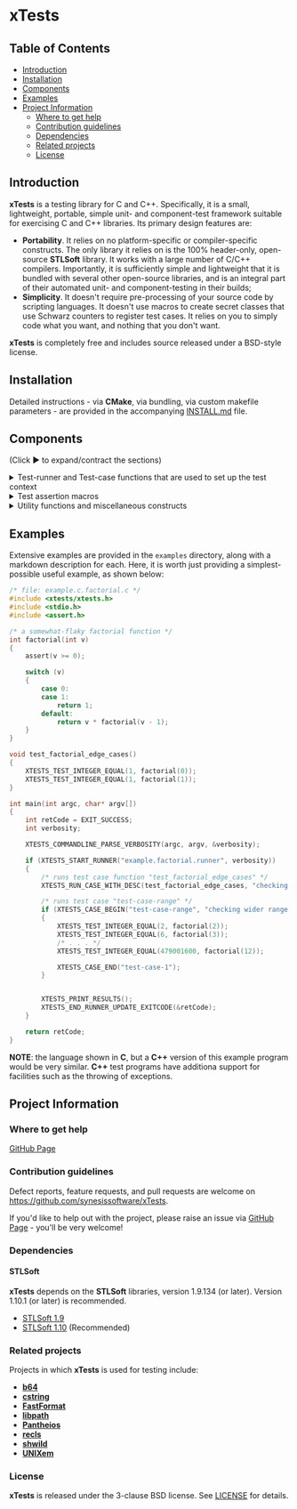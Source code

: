 # xTests <!-- omit in toc -->

## Table of Contents <!-- omit in toc -->

- [Introduction](#introduction)
- [Installation](#installation)
- [Components](#components)
- [Examples](#examples)
- [Project Information](#project-information)
  - [Where to get help](#where-to-get-help)
  - [Contribution guidelines](#contribution-guidelines)
  - [Dependencies](#dependencies)
  - [Related projects](#related-projects)
  - [License](#license)

## Introduction

**xTests** is a testing library for C and C++. Specifically, it is a small,
lightweight, portable, simple unit- and component-test framework suitable
for exercising C and C++ libraries. Its primary design features are:

- **Portability**. It relies on no platform-specific or compiler-specific
constructs. The only library it relies on is the 100% header-only,
open-source **STLSoft** library. It works with a large number of C/C++
compilers. Importantly, it is sufficiently simple and lightweight that it
is bundled with several other open-source libraries, and is an integral
part of their automated unit- and component-testing in their builds;
- **Simplicity**. It doesn't require pre-processing of your source code by
scripting languages. It doesn't use macros to create secret classes that
use Schwarz counters to register test cases. It relies on you to simply
code what you want, and nothing that you don't want.

**xTests** is completely free and includes source released under a BSD-style
license.

## Installation

Detailed instructions - via **CMake**, via bundling, via custom makefile
parameters - are provided in the accompanying [INSTALL.md](./INSTALL.md)
file.

## Components

(Click :arrow_forward: to expand/contract the sections)

<details>
<summary markdown="span">Test-runner and Test-case functions that are used to set up the test context</summary>
<blockquote>
 <details>
 <summary markdown="span">Test runner functions</summary>

| Function Name & Usage (Test runner functions)                                                                                      |
|:-----------------------------------------------------------------------------------------------------------------------------------|
|`XTESTS_START_RUNNER(name, verbosity)`<br>Starts a test runner that will report to stdout<br>- A test runner is a logically-related group of test cases.<br>- param **name** The name of the test-runner<br>- param **verbosity** The verbosity (see xtests_verbosity_t) at which the runner will be executed |
|`XTESTS_START_RUNNER_WITH_STREAM(name, verbosity, stm)`<br>Starts a test runner<br>- A test runner is a logically-related group of test cases.<br>- param **name** The name of the test-runner<br>- param **verbosity** The verbosity (see xtests_verbosity_t) at which the runner will be executed<br>- param **stm** The stream to which output will be written |
|`XTESTS_START_RUNNER_WITH_REPORTER(name, verbosity, reporter, reporterParam)`<br>Starts a test runner with the given callback reporter<br>- A test runner is a logically-related group of test cases.<br>- param **name** The name of the test-runner<br>- param **verbosity** The verbosity (see xtests_verbosity_t) at which the runner will be executed<br>- param **reporter** The reporter instance<br>- param **reporterParam** A caller-supplied parameter that is passed with every callback |
|`XTESTS_START_RUNNER_WITH_REPORTER_AND_STREAM(name, verbosity, reporter, reporterParam, stm)`<br>Starts a test runner with the given callback reporter<br>- A test runner is a logically-related group of test cases.<br>- param **name** The name of the test-runner<br>- param **verbosity** The verbosity (see xtests_verbosity_t) at which the runner will be executed<br>- param **reporter** The reporter instance<br>- param **reporterParam** A caller-supplied parameter that is passed with every callback<br>- param **stm** The stream to which output will be written
|`XTESTS_START_RUNNER_WITH_REPORTER_AND_STREAM_AND_FLAGS(name, verbosity, reporter, reporterParam, stm, flags)`<br>Starts a test runner with the given callback reporter<br>- A test runner is a logically-related group of test cases.<br>- param **name** The name of the test-runner<br>- param **verbosity** The verbosity (see xtests_verbosity_t) at which the runner will be executed<br>- param **reporter** The reporter instance<br>- param **reporterParam** A caller-supplied parameter that is passed with every callback<br>- param **stm** The stream to which output will be written<br>- param **flags** The flags that moderate the runner behaviour<br>- see xtests::c::xtests_runner_flags_t |
|`XTESTS_START_RUNNER_WITH_REPORTER_AND_STREAM_AND_FLAGS_AND_SETUP_FNS(name, verbosity, reporter, reporterParam, stm, flags, setup, teardown, setupParam)`<br>Starts a test runner with the given callback reporter<br>- A test runner is a logically-related group of test cases.<br>- param **name** The name of the test-runner<br>- param **verbosity** The verbosity (see xtests_verbosity_t) at which the runner will be executed<br>- param **reporter** The reporter instance<br>- param **reporterParam** A caller-supplied parameter that is passed with every invocation of the reporter<br>- param **stm** The stream to which output will be written<br>- param **flags** The \link xtests::c::xtests_runner_flags_t flags\endlink that moderate the runner behaviour<br>- param **setup** The function to be called before each test<br>- param **teardown** The function to be called after each test<br>- param **setupParam** A caller-supplied parameter that is passed with each invocation of the setup and teardown functions |
|`XTESTS_START_RUNNER_WITH_FLAGS(name, verbosity, flags)`<br>Starts a test runner that will report to stdout<br>- A test runner is a logically-related group of test cases.<br>- param **name** The name of the test-runner<br>- param **verbosity** The verbosity (see xtests_verbosity_t) at which the runner will be executed<br>- param **flags** The \link xtests::c::xtests_runner_flags_t flags\endlink that moderate the runner behaviour |
|`XTESTS_PRINT_RESULTS()`<br>Prints the test results of the currently executing test.<br>- note This can only be invoked after a successful invocation of XTESTS_START_RUNNER() or XTESTS_START_RUNNER_WITH_REPORTER(), and before invocation of XTESTS_END_RUNNER() or XTESTS_END_RUNNER_UPDATE_EXITCODE(). |
|`XTESTS_END_RUNNER()`<br>Ends a test runner |
|`XTESTS_ABEND(terminationMessage)`<br>Abnormal end of tests, and process termination.|
|`XTESTS_END_RUNNER_UPDATE_EXITCODE()`<br>Ends a test runner, and modifies a caller-supplied exit code parameter<br>- param **retCode** A pointer to a variable of type <code>int</code> that will receive an exit code.<br>- remarks The variable should have been initialised to <code>EXIT_SUCCESS</code>, and each invocation of XTESTS_END_RUNNER_UPDATE_EXITCODE() (for each separate test-runner in a given application) will only set it to <code>EXIT_FAILURE</code> in the case where that runner has failed one or more tests. |

 </details>
 <details>
 <summary markdown="span">Test case functions</summary>

| Function Name & Usage (Test case functions)                                                                                        |
|:-----------------------------------------------------------------------------------------------------------------------------------|
|`XTESTS_CASE_BEGIN(name, desc)`<br>Begins a test case, of the given name and description.<br>- param **name** The name of the test case<br>- param **desc** The description of the test case. May be <code>NULL</code> or the empty string (<code>""</code>). |
|`XTESTS_CASE_END(name, desc)`<br>Ends the current test case<br>- param **name** The name of the test case<br>**Note**: The <code>name</code> parameter is ignored in the current implementation, which can only run one test case at a time.|
|`XTESTS_RUN_CASE_WITH_NAME_AND_DESC(name, desc, fn)`<br>Runs the given test case function, specifying a name and description.<br>- param **name** Name of the test case<br>- param **desc** Description of the test case<br>- param **fn** A function, taking no parameters and returning <code>void</code>, that executes a number of tests representing a test case.<br>**Note**: This can only be invoked after a successful invocation of `XTESTS_CASE_BEGIN()` and before invocation of `XTESTS_CASE_END()`.|
|`XTESTS_RUN_CASE_WITH_DESC(fn, desc)`<br>Runs the given test case function, specifying a description<br>- param **fn** A function, taking no parameters and returning <code>void</code>, that executes a number of tests representing a test case.<br>- param **desc** Description of the test case<br>- note This can only be invoked after a successful invocation of XTESTS_CASE_BEGIN() and before invocation of XTESTS_CASE_END(). |
|`XTESTS_RUN_CASE(fn)`<br>Runs the given test case function<br>- param **fn** A function, taking no parameters and returning <code>void</code>, that executes a number of tests representing a test case.<br>**Note**: This can only be invoked after a successful invocation of `XTESTS_CASE_BEGIN()` and before invocation of `XTESTS_CASE_END()`.|
|`XTESTS_RUN_CASE_THAT_THROWS(fn, type)`<br>[C++-only] Runs the given test case function.<br>- param **fn** A function, taking no parameters and returning <code>void</code>, that executes a number of tests representing a test case;<br>- param **type** The type of the exception that is expected to be thrown;<br>**Note**: This can only be invoked after a successful invocation of `XTESTS_CASE_BEGIN()` and before invocation of `XTESTS_CASE_END()`.|
|`XTESTS_RUN_CASE_THAT_THROWS_WITH_DESC(fn, desc, type)`<br>[C++-only] Runs the given test case function.<br>- param **fn** A function, taking no parameters and returning <code>void</code>, that executes a number of tests representing a test case;<br>- param **desc** Description of the test case;<br>- param **type** The type of the exception that is expected to be thrown;<br>**Note**: This can only be invoked after a successful invocation of `XTESTS_CASE_BEGIN()` and before invocation of `XTESTS_CASE_END()`.|
|`XTESTS_RUN_CASE_THAT_THROWS_WITH_NAME_AND_DESC(name, desc, fn, type)`<br>[C++-only] Runs the given test case function.<br>- param **name** Name of the test case;<br>- param **desc** Description of the test case;<br>- param **fn** A function, taking no parameters and returning <code>void</code>, that executes a number of tests representing a test case;<br>- param **type** The type of the exception that is expected to be thrown;<br>**Note**: This can only be invoked after a successful invocation of `XTESTS_CASE_BEGIN()` and before invocation of `XTESTS_CASE_END()`.|

 </details>
</blockquote>
</details>

<details>
<summary markdown="span">Test assertion macros</summary>
<blockquote>

 <!-- integers and floating-point -->
 <details>
 <summary markdown="span">Numeric - Integer, Floating Point - Assertion Macros</summary>
 <blockquote>
  <details>
  <summary markdown="span">Integer Assertion Macros</summary>

| Category |Test Item                                                              |
|:---------|:----------------------------------------------------------------------|
| Integer  |XTESTS_TEST_INTEGER_EQUAL(expected, actual)                            |
| Integer  |XTESTS_TEST_INTEGER_NOT_EQUAL(expected, actual)                        |
| Integer  |XTESTS_TEST_INTEGER_GREATER(expected, actual)                          |
| Integer  |XTESTS_TEST_INTEGER_LESS(expected, actual)                             |
| Integer  |XTESTS_TEST_INTEGER_GREATER_OR_EQUAL(expected, actual)                 |
| Integer  |XTESTS_TEST_INTEGER_LESS_OR_EQUAL(expected, actual)                    |
| Integer  |XTESTS_TEST_INTEGER_EQUAL_ANY_IN_RANGE(expected, actual)               |
| Integer  |XTESTS_TEST_INTEGER_EQUAL_ANY_NOT_IN_RANGE(expected, actual)           |
| Integer  |XTESTS_TEST_INTEGER_EQUAL_OF2(expected1, expected2, actual)            |
| Integer  |XTESTS_TEST_INTEGER_EQUAL_OF3(expected1, expected2, expectd3, actual)  |

  </details>

  <details>
  <summary markdown="span">Floating Point Assertion Macros</summary>

| Category |Test Item                                                              |
|:---------|:----------------------------------------------------------------------|
| F-Point  |XTESTS_TEST_FLOATINGPOINT_EQUAL_APPROX(expected, actual)               |
| F-Point  |XTESTS_TEST_FLOATINGPOINT_NOT_EQUAL_APPROX(expected, actual)           |
| F-Point  |XTESTS_TEST_FLOATINGPOINT_EQUAL_EXACT(expected, actual)                |
| F-Point  |XTESTS_TEST_FLOATINGPOINT_NOT_EQUAL_EXACT(expected, actual)            |

  </details>

 </blockquote>
 </details>

 <!-- characters and strings -->
 <details>
 <summary markdown="span">Character/String (Multi-Byte and Wide) Assertion Macros</summary>
 <blockquote>
  <details>
  <summary markdown="span">Character Assertion Macros</summary>

| Category |Test Item                                                              |
|:---------|:----------------------------------------------------------------------|
| Character|XTESTS_TEST_CHARACTER_EQUAL(expected, actual)                          |
| Character|XTESTS_TEST_CHARACTER_NOT_EQUAL(expected, actual)                      |
| Character|XTESTS_TEST_CHARACTER_GREATER(expected, actual)                        |
| Character|XTESTS_TEST_CHARACTER_LESS(expected, actual)                           |
| Character|XTESTS_TEST_CHARACTER_GREATER_OR_EQUAL(expected, actual)               |
| Character|XTESTS_TEST_CHARACTER_LESS_OR_EQUAL(expected, actual)                  |

  </details>

  <details>
  <summary markdown="span">String - Multibyte Macros</summary>

| Category  |Test Item                                                             |
|:----------|:---------------------------------------------------------------------|
| Multibyte |XTESTS_TEST_MULTIBYTE_STRING_EQUAL(expected, actual)                  |
| Multibyte |XTESTS_TEST_MULTIBYTE_STRING_EQUAL_APPROX(expected, actual)           |
| Multibyte |XTESTS_TEST_MULTIBYTE_STRING_NOT_EQUAL(expected, actual)              |
| Multibyte |XTESTS_TEST_MULTIBYTE_STRING_NOT_EQUAL_APPROX(expected, actual)       |
| Multibyte |XTESTS_TEST_MULTIBYTE_STRING_EQUAL_N(expected, actual, n)             |
| Multibyte |XTESTS_TEST_MULTIBYTE_STRING_EQUAL_N_APPROX(expected, actual, n)      |
| Multibyte |XTESTS_TEST_MULTIBYTE_STRING_NOT_EQUAL_N(expected, actual, n)         |
| Multibyte |XTESTS_TEST_MULTIBYTE_STRING_NOT_EQUAL_N_APPROX(expected, actual, n)  |
| Multibyte |XTESTS_TEST_MULTIBYTE_STRING_CONTAIN(expected, actual)                |
| Multibyte |XTESTS_TEST_MULTIBYTE_STRING_CONTAIN_APPROX(expected, actual)         |
| Multibyte |XTESTS_TEST_MULTIBYTE_STRING_NOT_CONTAIN(expected, actual)            |
| Multibyte |XTESTS_TEST_MULTIBYTE_STRING_NOT_CONTAIN_APPROX(expected, actual)     |
| Multibyte |XTESTS_TEST_MULTIBYTE_STRING_SLICE_EQUAL(expected, actual)            |
| Multibyte |XTESTS_TEST_MULTIBYTE_STRING_MATCHES(pattern, value) <sup>1</sup>     |

<em>1</em> `XTESTS_TEST_MULTIBYTE_STRING_MATCHES` is only enabled in the presence of the [**shwild**](https://github.com/synesissoftware/shwild) library - i.e. when the **shwild/shwild.h** header is detected - to avoid an undue (and circular, since **shwild** uses **xTests**) dependency.

  </details>

  <details>
  <summary markdown="span">String - Wide Macros</summary>

| Category |Test Item                                                              |
|:---------|:----------------------------------------------------------------------|
| Wide     |XTESTS_TEST_WIDE_STRING_EQUAL(expected, actual)                        |
| Wide     |XTESTS_TEST_WIDE_STRING_EQUAL_APPROX(expected, actual)                 |
| Wide     |XTESTS_TEST_WIDE_STRING_NOT_EQUAL(expected, actual)                    |
| Wide     |XTESTS_TEST_WIDE_STRING_NOT_EQUAL_APPROX(expected, actual)             |
| Wide     |XTESTS_TEST_WIDE_STRING_EQUAL_N(expected, actual, n)                   |
| Wide     |XTESTS_TEST_WIDE_STRING_EQUAL_N_APPROX(expected, actual, n)            |
| Wide     |XTESTS_TEST_WIDE_STRING_NOT_EQUAL_N(expected, actual, n)               |
| Wide     |XTESTS_TEST_WIDE_STRING_NOT_EQUAL_N_APPROX(expected, actual, n)        |
| Wide     |XTESTS_TEST_WIDE_STRING_CONTAIN(expected, actual)                      |
| Wide     |XTESTS_TEST_WIDE_STRING_CONTAIN_APPROX(expected, actual)               |
| Wide     |XTESTS_TEST_WIDE_STRING_NOT_CONTAIN(expected, actual)                  |
| Wide     |XTESTS_TEST_WIDE_STRING_NOT_CONTAIN_APPROX(expected, actual)           |
| Wide     |XTESTS_TEST_WIDE_STRING_SLICE_EQUAL(expected, actual)                  |

  </details>

 </blockquote>
 </details>

 <!-- booleans -->
 <details>
 <summary markdown="span">Boolean Assertion Macros</summary>

| Category |Test Item                                                              |
|:---------|:----------------------------------------------------------------------|
| Boolean  |XTESTS_TEST_BOOLEAN_EQUAL(expected, actual)                            |
| Boolean  |XTESTS_TEST_BOOLEAN_NOT_EQUAL(expected, actual)                        |
| Boolean  |XTESTS_TEST_BOOLEAN_TRUE(actual)                                       |
| Boolean  |XTESTS_TEST_BOOLEAN_FALSE(actual)                                      |

 </details>

 <!-- enums -->
 <details>
 <summary markdown="span">Enum Assertion Macros</summary>

| Category |Test Item                                                              |
|:---------|:----------------------------------------------------------------------|
| Enum     |XTESTS_TEST_ENUM_EQUAL(expected, actual)                               |
| Enum     |XTESTS_TEST_ENUM_NOT_EQUAL(expected, actual)                           |

 </details>

 <!-- pointers -->
 <details>
 <summary markdown="span">Pointer Assertion Macros</summary>

| Category |Test Item                                                              |
|:---------|:----------------------------------------------------------------------|
| Pointer  |XTESTS_TEST_POINTER_EQUAL(expected, actual)                            |
| Pointer  |XTESTS_TEST_POINTER_NOT_EQUAL(expected, actual)                        |
| Pointer  |XTESTS_TEST_POINTER_GREATER(expected, actual)                          |
| Pointer  |XTESTS_TEST_POINTER_LESS(expected, actual)                             |
| Pointer  |XTESTS_TEST_POINTER_GREATER_OR_EQUAL(expected, actual)                 |
| Pointer  |XTESTS_TEST_POINTER_LESS_OR_EQUAL(expected, actual)                    |
| Pointer  |XTESTS_TEST_FUNCTION_POINTER_EQUAL(expected, actual)                   |
| Pointer  |XTESTS_TEST_FUNCTION_POINTER_NOT_EQUAL(expected, actual)               |

 </details>

 <!-- direct results -->
 <details>
 <summary markdown="span">Directed-result Assertion Macros</summary>

| Category |Test Item                                                              |
|:---------|:----------------------------------------------------------------------|
| Utility  |XTESTS_TEST_PASSED()                                                   |
| Utility  |XTESTS_TEST_FAIL(msg)                                                  |
| Utility  |XTESTS_TEST_FAIL_WITH_QUALIFIER(msg, qualifier)                        |
| Utility  |XTESTS_TEST(expr)                                                      |
| Utility  |XTESTS_TEST_WITH_MESSAGE(expr, msg)                                    |
| Utility  |XTESTS_REQUIRE(test)                                                   |

 </details>

</blockquote>
</details>

<details>
<summary markdown="span">Utility functions and miscellaneous constructs</summary>
<blockquote>
 <details>
 <summary markdown="span">Utility functions</summary>

| Function Name & Usage (Utility functions)  |
|:-------------------------------------------|
|`XTESTS_COMMANDLINE_PARSE_VERBOSITY(argc, argv, pverbosity)`<br>Parses the verbosity from the command-line arguments, looking for an argument of the form `"--verbosity=<N>"`, where `N` is a non-negative integer.<br>- param `argc`  The `argc` parameter passed into `main()`;<br>- param `argv` The `argv` parameter passed into `main()`;<br>- param `pverbosity` A pointer to an integer to receive the verbosity. Will be set to `xtestsVerbositySummaryOnSuccess` upon success, or if no verbosity argument is found. May not be `NULL`;|
|`XTESTS_COMMANDLINE_PARSE_VERBOSITY_WITH_DEFAULT(argc, argv, pverbosity, defaultVerbosity)`<br>Parses the verbosity from the command-line arguments, looking for an argument of the form `"--verbosity=<N>"`, where `N` is a non-negative integer.<br>- param `argc`  The `argc` parameter passed into `main()`;<br>- param `argv` The `argv` parameter passed into `main()`;<br>- param `pverbosity` A pointer to an integer to receive the verbosity. Will be set to `xtestsVerbositySummaryOnSuccess` upon success, or if no verbosity argument is found. May not be `NULL`;<br>- param `defaultVerbosity` The default verbosity to be applied if none specified on the command-line|
|`XTESTS_COMMANDLINE_PARSE_HELP(argc, argv)`<br>Parses the `"--help"` flag from the command-line and, if found, issues usage information to the standard output stream and exits (with `EXIT_SUCCESS`).<br>- param `argc`  The `argc` parameter passed into `main()`;<br>- param `argv` The `argv` parameter passed into `main()`;|

 </details>

 <details>
 <summary markdown="span">Miscellaneous constructs</summary>

| Constructs                                                                                                                       |
|:---------------------------------------------------------------------------------------------------------------------------------|
|`XTESTS_FLOATINGPOINT_FACTOR_SCOPE()`<br>[C++ only] Macro used to declare an instance of the class xtests::cpp::xtest_floatingpoint_factor_scope, which causes the floating point factor to be set to a new value for the lifetime of the object, and then returned to its prior value.|
|`XTESTS_FP_APPROXIMATE_FACTOR(argc, argv)`<br>The factor within which floating point numbers are deemed to be approximately equal.|

 </details>
</blockquote>
</details>

## Examples

Extensive examples are provided in the ```examples``` directory, along with a markdown description for each. Here, it is worth just providing a simplest-possible useful example, as shown below:

```c
/* file: example.c.factorial.c */
#include <xtests/xtests.h>
#include <stdio.h>
#include <assert.h>

/* a somewhat-flaky factorial function */
int factorial(int v)
{
    assert(v >= 0);

    switch (v)
    {
        case 0:
        case 1:
            return 1;
        default:
            return v * factorial(v - 1);
    }
}

void test_factorial_edge_cases()
{
    XTESTS_TEST_INTEGER_EQUAL(1, factorial(0));
    XTESTS_TEST_INTEGER_EQUAL(1, factorial(1));
}

int main(int argc, char* argv[])
{
    int retCode = EXIT_SUCCESS;
    int verbosity;

    XTESTS_COMMANDLINE_PARSE_VERBOSITY(argc, argv, &verbosity);

    if (XTESTS_START_RUNNER("example.factorial.runner", verbosity))
    {
        /* runs test case function "test_factorial_edge_cases" */
        XTESTS_RUN_CASE_WITH_DESC(test_factorial_edge_cases, "checking edge cases");

        /* runs test case "test-case-range" */
        if (XTESTS_CASE_BEGIN("test-case-range", "checking wider range of input numbers"))
        {
            XTESTS_TEST_INTEGER_EQUAL(2, factorial(2));
            XTESTS_TEST_INTEGER_EQUAL(6, factorial(3));
            /* . . . */
            XTESTS_TEST_INTEGER_EQUAL(479001600, factorial(12));

            XTESTS_CASE_END("test-case-1");
        }


        XTESTS_PRINT_RESULTS();
        XTESTS_END_RUNNER_UPDATE_EXITCODE(&retCode);
    }

    return retCode;
}
```

**NOTE**: the language shown in **C**, but a **C++** version of this example program would be very similar. **C++** test programs have additiona support for facilities such as the throwing of exceptions.


## Project Information

### Where to get help

[GitHub Page](https://github.com/synesissoftware/xTests "GitHub Page")

### Contribution guidelines

Defect reports, feature requests, and pull requests are welcome on https://github.com/synesissoftware/xTests.

If you'd like to help out with the project, please raise an issue via [GitHub Page](https://github.com/synesissoftware/xTests/issues "GitHub Page") - you'll be very welcome!

### Dependencies

#### STLSoft <!-- omit in toc -->

**xTests** depends on the **STLSoft** libraries, version 1.9.134 (or later). Version 1.10.1 (or later) is recommended.

* [STLSoft 1.9](http://github.com/synesissoftware/STLSoft-1.9/)
* [STLSoft 1.10](http://github.com/synesissoftware/STLSoft-1.10/) (Recommended)

### Related projects

Projects in which **xTests** is used for testing include:

* [**b64**](https://github.com/synesissoftware/b64)
* [**cstring**](https://github.com/synesissoftware/cstring)
* [**FastFormat**](https://github.com/synesissoftware/FastFormat)
* [**libpath**](https://github.com/synesissoftware/libpath)
* [**Pantheios**](https://github.com/synesissoftware/Pantheios)
* [**recls**](https://github.com/synesissoftware/recls)
* [**shwild**](https://github.com/synesissoftware/shwild)
* [**UNIXem**](https://github.com/synesissoftware/UNIXem)

### License

**xTests** is released under the 3-clause BSD license. See [LICENSE](./LICENSE) for details.


<!-- ########################### end of file ########################### -->

